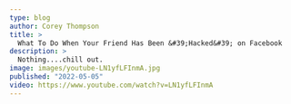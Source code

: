 ```yaml
---
type: blog
author: Corey Thompson
title: >
  What To Do When Your Friend Has Been &#39;Hacked&#39; on Facebook
description: >
  Nothing....chill out.
image: images/youtube-LN1yfLFInmA.jpg
published: "2022-05-05"
video: https://www.youtube.com/watch?v=LN1yfLFInmA
---
```

